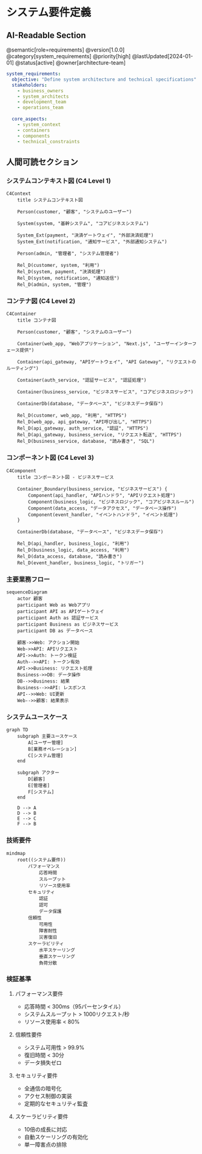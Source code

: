 # システム要件定義

## AI-Readable Section

@semantic[role=requirements]
@version[1.0.0]
@category[system_requirements]
@priority[high]
@lastUpdated[2024-01-01]
@status[active]
@owner[architecture-team]

```yaml
system_requirements:
  objective: "Define system architecture and technical specifications"
  stakeholders:
    - business_owners
    - system_architects
    - development_team
    - operations_team
    
  core_aspects:
    - system_context
    - containers
    - components
    - technical_constraints
```

## 人間可読セクション

### システムコンテキスト図 (C4 Level 1)

```mermaid
C4Context
    title システムコンテキスト図
    
    Person(customer, "顧客", "システムのユーザー")
    
    System(system, "基幹システム", "コアビジネスシステム")
    
    System_Ext(payment, "決済ゲートウェイ", "外部決済処理")
    System_Ext(notification, "通知サービス", "外部通知システム")
    
    Person(admin, "管理者", "システム管理者")
    
    Rel_D(customer, system, "利用")
    Rel_D(system, payment, "決済処理")
    Rel_D(system, notification, "通知送信")
    Rel_D(admin, system, "管理")
```

### コンテナ図 (C4 Level 2)

```mermaid
C4Container
    title コンテナ図
    
    Person(customer, "顧客", "システムのユーザー")
    
    Container(web_app, "Webアプリケーション", "Next.js", "ユーザーインターフェース提供")
    
    Container(api_gateway, "APIゲートウェイ", "API Gateway", "リクエストのルーティング")
    
    Container(auth_service, "認証サービス", "認証処理")
    
    Container(business_service, "ビジネスサービス", "コアビジネスロジック")
    
    ContainerDb(database, "データベース", "ビジネスデータ保存")
    
    Rel_D(customer, web_app, "利用", "HTTPS")
    Rel_D(web_app, api_gateway, "API呼び出し", "HTTPS")
    Rel_D(api_gateway, auth_service, "認証", "HTTPS")
    Rel_D(api_gateway, business_service, "リクエスト転送", "HTTPS")
    Rel_D(business_service, database, "読み書き", "SQL")
```

### コンポーネント図 (C4 Level 3)

```mermaid
C4Component
    title コンポーネント図 - ビジネスサービス
    
    Container_Boundary(business_service, "ビジネスサービス") {
        Component(api_handler, "APIハンドラ", "APIリクエスト処理")
        Component(business_logic, "ビジネスロジック", "コアビジネスルール")
        Component(data_access, "データアクセス", "データベース操作")
        Component(event_handler, "イベントハンドラ", "イベント処理")
    }
    
    ContainerDb(database, "データベース", "ビジネスデータ保存")
    
    Rel_D(api_handler, business_logic, "利用")
    Rel_D(business_logic, data_access, "利用")
    Rel_D(data_access, database, "読み書き")
    Rel_D(event_handler, business_logic, "トリガー")
```

### 主要業務フロー

```mermaid
sequenceDiagram
    actor 顧客
    participant Web as Webアプリ
    participant API as APIゲートウェイ
    participant Auth as 認証サービス
    participant Business as ビジネスサービス
    participant DB as データベース
    
    顧客->>Web: アクション開始
    Web->>API: APIリクエスト
    API->>Auth: トークン検証
    Auth-->>API: トークン有効
    API->>Business: リクエスト処理
    Business->>DB: データ操作
    DB-->>Business: 結果
    Business-->>API: レスポンス
    API-->>Web: UI更新
    Web-->>顧客: 結果表示
```

### システムユースケース

```mermaid
graph TD
    subgraph 主要ユースケース
        A[ユーザー管理]
        B[業務オペレーション]
        C[システム管理]
    end
    
    subgraph アクター
        D[顧客]
        E[管理者]
        F[システム]
    end
    
    D --> A
    D --> B
    E --> C
    F --> B
```

### 技術要件

```mermaid
mindmap
    root((システム要件))
        パフォーマンス
            応答時間
            スループット
            リソース使用率
        セキュリティ
            認証
            認可
            データ保護
        信頼性
            可用性
            障害耐性
            災害復旧
        スケーラビリティ
            水平スケーリング
            垂直スケーリング
            負荷分散
```

### 検証基準

1. パフォーマンス要件
   - 応答時間 < 300ms（95パーセンタイル）
   - システムスループット > 1000リクエスト/秒
   - リソース使用率 < 80%

2. 信頼性要件
   - システム可用性 > 99.9%
   - 復旧時間 < 30分
   - データ損失ゼロ

3. セキュリティ要件
   - 全通信の暗号化
   - アクセス制御の実装
   - 定期的なセキュリティ監査

4. スケーラビリティ要件
   - 10倍の成長に対応
   - 自動スケーリングの有効化
   - 単一障害点の排除
